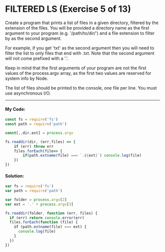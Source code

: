  # FILTERED LS (Exercise 5 of 13)

  Create a program that prints a list of files in a given directory,
  filtered by the extension of the files. You will be provided a directory
  name as the first argument to your program (e.g. '/path/to/dir/') and a
  file extension to filter by as the second argument.

  For example, if you get 'txt' as the second argument then you will need to
  filter the list to only files that end with .txt. Note that the second
  argument will not come prefixed with a '.'.

  Keep in mind that the first arguments of your program are not the first
  values of the process.argv array, as the first two values are reserved for
  system info by Node.

  The list of files should be printed to the console, one file per line. You
  must use asynchronous I/O.


----
 #### My Code:

```javascript
const fs = require('fs')
const path = require('path')

const[,,dir,ext] = process.argv

fs.readdir(dir, (err,files) => {
    if (err) throw err
    files.forEach(file=> {
        if(path.extname(file) === `.${ext}`) console.log(file)
    })
})
```


 #### Solution:

```javascript
var fs = require('fs')
var path = require('path')

var folder = process.argv[2]
var ext = '.' + process.argv[3]

fs.readdir(folder, function (err, files) {
  if (err) return console.error(err)
  files.forEach(function (file) {
    if (path.extname(file) === ext) {
      console.log(file)
    }
  })
})
```
